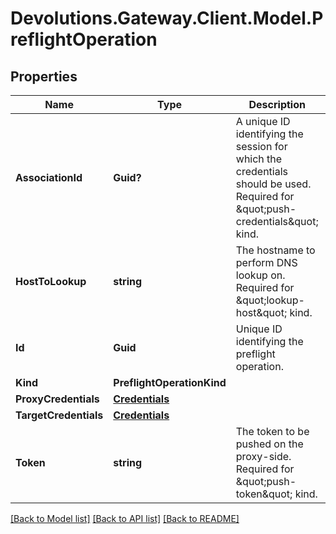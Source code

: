 # Devolutions.Gateway.Client.Model.PreflightOperation

## Properties

Name | Type | Description | Notes
------------ | ------------- | ------------- | -------------
**AssociationId** | **Guid?** | A unique ID identifying the session for which the credentials should be used.  Required for \&quot;push-credentials\&quot; kind. | [optional] 
**HostToLookup** | **string** | The hostname to perform DNS lookup on.  Required for \&quot;lookup-host\&quot; kind. | [optional] 
**Id** | **Guid** | Unique ID identifying the preflight operation. | 
**Kind** | **PreflightOperationKind** |  | 
**ProxyCredentials** | [**Credentials**](Credentials.md) |  | [optional] 
**TargetCredentials** | [**Credentials**](Credentials.md) |  | [optional] 
**Token** | **string** | The token to be pushed on the proxy-side.  Required for \&quot;push-token\&quot; kind. | [optional] 

[[Back to Model list]](../README.md#documentation-for-models) [[Back to API list]](../README.md#documentation-for-api-endpoints) [[Back to README]](../README.md)

